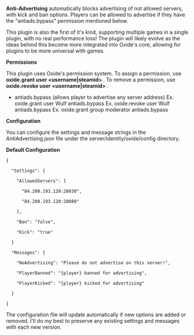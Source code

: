 **Anti-Advertising**  automatically blocks advertising of not allowed servers, with kick and ban options. Players can be allowed to advertise if they have the "antiads.bypass" permission mentioned below.


This plugin is also the first of it's kind, supporting multiple games in a single plugin, with no real performance loss! The plugin will likely evolve as the ideas behind this become more integrated into Oxide's core, allowing for plugins to be more universal with games.

**Permissions** 

This plugin uses Oxide's permission system. To assign a permission, use **oxide.grant user <username|steamid> <permission>** . To remove a permission, use **oxide.revoke user <username|steamid> <permission>** .


* antiads.bypass (allows player to advertise any server address)
Ex. oxide.grant user Wulf antiads.bypass
Ex. oxide.revoke user Wulf antiads.bypass
Ex. oxide.grant group moderator antiads.bypass

**Configuration** 

You can configure the settings and message strings in the AntiAdvertising.json file under the server/identity/oxide/config directory.

**Default Configuration** 

````
{

  "Settings": {

    "AllowedServers": [

      "84.200.193.120:28030",

      "84.200.193.120:28080"

    ],

    "Ban": "false",

    "Kick": "true"

  }

  "Messages": {

    "NoAdvertising": "Please do not advertise on this server!",

    "PlayerBanned": "{player} banned for advertising",

    "PlayerKicked": "{player} kicked for advertising"

  }

}
````

The configuration file will update automatically if new options are added or removed. I'll do my best to preserve any existing settings and messages with each new version.